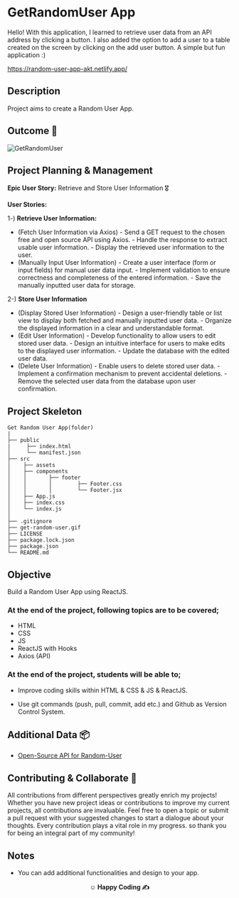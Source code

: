 
# GetRandomUser App


Hello! With this application, I learned to retrieve user data from an API address by clicking a button. I also added the option to add a user to a table created on the screen by clicking on the add user button. A simple but fun application :)

https://random-user-app-akt.netlify.app/

## Description

Project aims to create a Random User App.

## Outcome 🎦

![GetRandomUser](https://github.com/KadirTarti/KadirTarti/assets/150926891/8ff9adbb-ac0b-4889-86be-6fe8db332e7c)


## Project Planning & Management

**Epic User Story:** Retrieve and Store User Information 🎖️

**User Stories:**

1️-) **Retrieve User Information:**
-  (Fetch User Information via Axios) - Send a GET request to the chosen free and open source API using Axios. - Handle the response to extract usable user information. - Display the retrieved user information to the user.
-  (Manually Input User Information) - Create a user interface (form or input fields) for manual user data input. - Implement validation to ensure correctness and completeness of the entered information. - Save the manually inputted user data for storage.

2-) **Store User Information**
-  (Display Stored User Information) - Design a user-friendly table or list view to display both fetched and manually inputted user data. - Organize the displayed information in a clear and understandable format.
-  (Edit User Information) - Develop functionality to allow users to edit stored user data. - Design an intuitive interface for users to make edits to the displayed user information. - Update the database with the edited user data.
-  (Delete User Information) - Enable users to delete stored user data. - Implement a confirmation mechanism to prevent accidental deletions. - Remove the selected user data from the database upon user confirmation.

## Project Skeleton

```
Get Random User App(folder)
|
├── public
|     ├── index.html
│     └── manifest.json
├── src
│    ├── assets
│    ├── components
│    │       ├── footer
│    │       │        ├── Footer.css
│    │       │        └── Footer.jsx
│    ├── App.js
│    ├── index.css
│    └── index.js
│
├── .gitignore
├── get-random-user.gif
├── LICENSE
├── package.lock.json
├── package.json
└── README.md
```


## Objective

Build a Random User App using ReactJS.

### At the end of the project, following topics are to be covered;

- HTML
- CSS
- JS 
- ReactJS with Hooks
- Axios (API)

### At the end of the project, students will be able to;

- Improve coding skills within HTML & CSS & JS & ReactJS.

- Use git commands (push, pull, commit, add etc.) and Github as Version Control System.

## Additional Data 📦

- [Open-Source API for Random-User](https://randomuser.me/api)

## Contributing & Collaborate 💪
All contributions from different perspectives greatly enrich my projects! Whether you have new project ideas or contributions to improve my current projects, all contributions are invaluable. Feel free to open a topic or submit a pull request with your suggested changes to start a dialogue about your thoughts. Every contribution plays a vital role in my progress. so thank you for being an integral part of my community!

## Notes

- You can add additional functionalities and design to your app.

**<p align="center">&#9786; Happy Coding &#9997;</p>**
